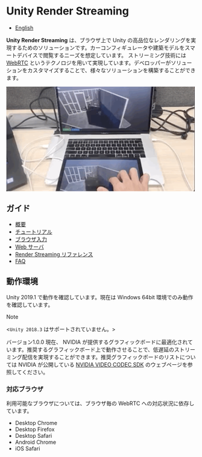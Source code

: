 # Unity Render Streaming

- [English](../index.md)

**Unity Render Streaming** は、ブラウザ上で Unity の高品位なレンダリングを実現するためのソリューションです。カーコンフィギュレータや建築モデルをスマートデバイスで閲覧するニーズを想定しています。
ストリーミング技術には [WebRTC](https://webrtc.org/) というテクノロジを用いて実現しています。デベロッパーがソリューションをカスタマイズすることで、様々なソリューションを構築することができます。

<img src="../images/multitouch.gif" width=500 align=center>

## ガイド

* [概要](overview.md)
* [チュートリアル](tutorial.md)
* [ブラウザ入力](input.md)
* [Web サーバ](webserver.md)
* [Render Streaming リファレンス](class-renderstreaming.md)
* [FAQ](faq.md)


## 動作環境

Unity 2019.1 で動作を確認しています。現在は Windows 64bit 環境でのみ動作を確認しています。

> [!NOTE]
> <`Unity 2018.3` はサポートされていません。>

バージョン1.0.0 現在、 NVIDIA が提供するグラフィックボードに最適化されています。推奨するグラフィックボード上で動作させることで、低遅延のストリーミング配信を実現することができます。推奨グラフィックボードのリストについては NVIDIA が公開している [NVIDIA VIDEO CODEC SDK](https://developer.nvidia.com/video-encode-decode-gpu-support-matrix) のウェブページを参照してください。

### 対応ブラウザ

利用可能なブラウザについては、ブラウザ毎の WebRTC への対応状況に依存しています。

- Desktop Chrome
- Desktop Firefox
- Desktop Safari
- Android Chrome
- iOS Safari

